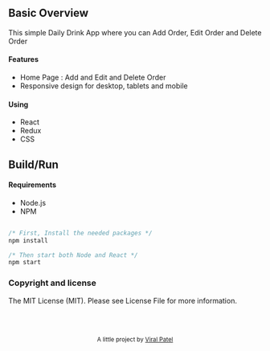 ## Basic Overview

This simple Daily Drink App where you can Add Order, Edit Order and Delete Order

#### Features

- Home Page : Add and Edit and Delete Order
- Responsive design for desktop, tablets and mobile

#### Using

- React
- Redux
- CSS

## Build/Run

#### Requirements

- Node.js
- NPM

```javascript

/* First, Install the needed packages */
npm install

/* Then start both Node and React */
npm start


```

### Copyright and license

The MIT License (MIT). Please see License File for more information.

<br/>
<br/>

<p align="center">
<sub>A little project by <a href="#">Viral Patel</a></sub>
</p>
